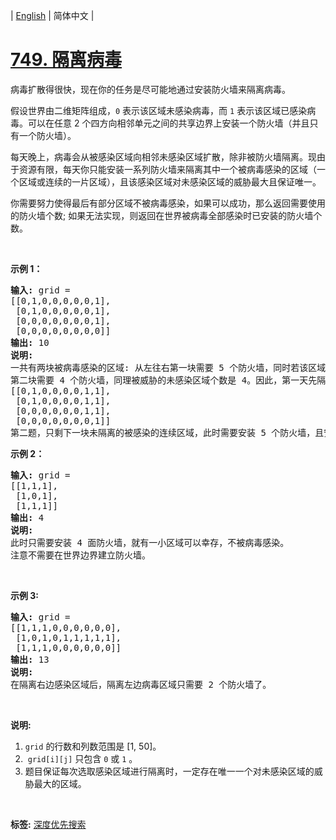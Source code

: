 | [English](README_EN.md) | 简体中文 |

# [749. 隔离病毒](https://leetcode-cn.com/problems/contain-virus)
<p>病毒扩散得很快，现在你的任务是尽可能地通过安装防火墙来隔离病毒。</p>

<p>假设世界由二维矩阵组成，<code>0</code> 表示该区域未感染病毒，而 <code>1</code> 表示该区域已感染病毒。可以在任意 2 个四方向相邻单元之间的共享边界上安装一个防火墙（并且只有一个防火墙）。</p>

<p>每天晚上，病毒会从被感染区域向相邻未感染区域扩散，除非被防火墙隔离。现由于资源有限，每天你只能安装一系列防火墙来隔离其中一个被病毒感染的区域（一个区域或连续的一片区域），且该感染区域对未感染区域的威胁最大且保证唯一。</p>

<p>你需要努力使得最后有部分区域不被病毒感染，如果可以成功，那么返回需要使用的防火墙个数; 如果无法实现，则返回在世界被病毒全部感染时已安装的防火墙个数。</p>

<p>&nbsp;</p>

<p><strong>示例 1：</strong></p>

<pre><strong>输入:</strong> grid = 
[[0,1,0,0,0,0,0,1],
 [0,1,0,0,0,0,0,1],
 [0,0,0,0,0,0,0,1],
 [0,0,0,0,0,0,0,0]]
<strong>输出:</strong> 10
<strong>说明:</strong>
一共有两块被病毒感染的区域: 从左往右第一块需要 5 个防火墙，同时若该区域不隔离，晚上将感染 5 个未感染区域（即被威胁的未感染区域个数为 5）;
第二块需要 4 个防火墙，同理被威胁的未感染区域个数是 4。因此，第一天先隔离左边的感染区域，经过一晚后，病毒传播后世界如下:
[[0,1,0,0,0,0,1,1],
 [0,1,0,0,0,0,1,1],
 [0,0,0,0,0,0,1,1],
 [0,0,0,0,0,0,0,1]]
第二题，只剩下一块未隔离的被感染的连续区域，此时需要安装 5 个防火墙，且安装完毕后病毒隔离任务完成。
</pre>

<p><strong>示例 2：</strong></p>

<pre><strong>输入:</strong> grid = 
[[1,1,1],
 [1,0,1],
 [1,1,1]]
<strong>输出:</strong> 4
<strong>说明:</strong> 
此时只需要安装 4 面防火墙，就有一小区域可以幸存，不被病毒感染。
注意不需要在世界边界建立防火墙。</pre>

<p>&nbsp;</p>

<p><strong>示例&nbsp;3:</strong></p>

<pre><strong>输入:</strong> grid = 
[[1,1,1,0,0,0,0,0,0],
 [1,0,1,0,1,1,1,1,1],
 [1,1,1,0,0,0,0,0,0]]
<strong>输出:</strong> 13
<strong>说明:</strong> 
在隔离右边感染区域后，隔离左边病毒区域只需要 2 个防火墙了。
</pre>

<p>&nbsp;</p>

<p><strong>说明:</strong></p>

<ol>
	<li><code>grid</code> 的行数和列数范围是 [1, 50]。</li>
	<li>&nbsp;<code>grid[i][j]</code>&nbsp;只包含&nbsp;<code>0</code>&nbsp;或&nbsp;<code>1</code>&nbsp;。</li>
	<li>题目保证每次选取感染区域进行隔离时，一定存在唯一一个对未感染区域的威胁最大的区域。</li>
</ol>

<p>&nbsp;</p>

**标签:**  [深度优先搜索](https://leetcode-cn.com/tag/depth-first-search) 